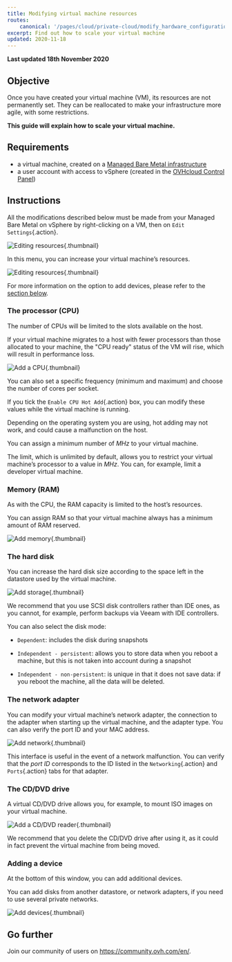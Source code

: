 ```yaml
---
title: Modifying virtual machine resources
routes:
    canonical: '/pages/cloud/private-cloud/modify_hardware_configuration_of_vm'
excerpt: Find out how to scale your virtual machine
updated: 2020-11-18
---
```


**Last updated 18th November 2020**

## Objective

Once you have created your virtual machine (VM), its resources are not permanently set. They can be reallocated to make your infrastructure more agile, with some restrictions.

**This guide will explain how to scale your virtual machine.**


## Requirements

- a virtual machine, created on a [Managed Bare Metal infrastructure](https://www.ovhcloud.com/en-ca/managed-bare-metal/)
- a user account with access to vSphere (created in the [OVHcloud Control Panel](https://ca.ovh.com/auth/?action=gotomanager&from=https://www.ovh.com/ca/en/&ovhSubsidiary=ca))


## Instructions

All the modifications described below must be made from your Managed Bare Metal on vSphere by right-clicking on a VM, then on `Edit Settings`{.action}.

![Editing resources](images/hardware01.png){.thumbnail}

In this menu, you can increase your virtual machine’s resources.

![Editing resources](images/hardware02.png){.thumbnail}

For more information on the option to add devices, please refer to the [section below](./#adding-a-device).


### The processor (CPU)

The number of CPUs will be limited to the slots available on the host.

If your virtual machine migrates to a host with fewer processors than those allocated to your machine, the "CPU ready" status of the VM will rise, which will result in performance loss.

![Add a CPU](images/hardware03.png){.thumbnail}

You can also set a specific frequency (minimum and maximum) and choose the number of cores per socket.

If you tick the `Enable CPU Hot Add`{.action} box, you can modify these values while the virtual machine is running.

Depending on the operating system you are using, hot adding may not work, and could cause a malfunction on the host.

You can assign a minimum number of *MHz* to your virtual machine.

The limit, which is unlimited by default, allows you to restrict your virtual machine’s processor to a value in *MHz*. You can, for example, limit a developer virtual machine.


### Memory (RAM)

As with the CPU, the RAM capacity is limited to the host’s resources.

You can assign RAM so that your virtual machine always has a minimum amount of RAM reserved.

![Add memory](images/hardware04.png){.thumbnail}


### The hard disk

You can increase the hard disk size according to the space left in the datastore used by the virtual machine.

![Add storage](images/hardware05.png){.thumbnail}

We recommend that you use SCSI disk controllers rather than IDE ones, as you cannot, for example, perform backups via Veeam with IDE controllers.

You can also select the disk mode:

- `Dependent`: includes the disk during snapshots

- `Independent - persistent`: allows you to store data when you reboot a machine, but this is not taken into account during a snapshot

- `Independent - non-persistent`: is unique in that it does not save data: if you reboot the machine, all the data will be deleted.


### The network adapter

You can modify your virtual machine’s network adapter, the connection to the adapter when starting up the virtual machine, and the adapter type. You can also verify the port ID and your MAC address.

![Add network](images/hardware06.png){.thumbnail}

This interface is useful in the event of a network malfunction. You can verify that the *port ID* corresponds to the ID listed in the `Networking`{.action} and `Ports`{.action} tabs for that adapter.


### The CD/DVD drive

A virtual CD/DVD drive allows you, for example, to mount ISO images on your virtual machine.

![Add a CD/DVD reader](images/hardware07.png){.thumbnail}

We recommend that you delete the CD/DVD drive after using it, as it could in fact prevent the virtual machine from being moved.


### Adding a device

At the bottom of this window, you can add additional devices.

You can add disks from another datastore, or network adapters, if you need to use several private networks.

![Add devices](images/hardware08.png){.thumbnail}

## Go further

Join our community of users on <https://community.ovh.com/en/>.
